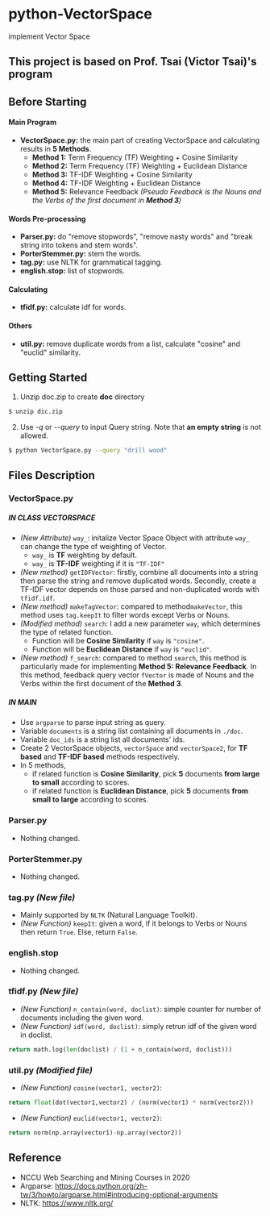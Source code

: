 # python-VectorSpace
implement Vector Space

## This project is based on Prof. Tsai (Victor Tsai)'s program

## Before Starting
  #### Main Program
  * **VectorSpace.py:** the main part of creating VectorSpace and calculating results in **5 Methods**.
    * **Method 1:** Term Frequency (TF) Weighting + Cosine Similarity
    * **Method 2:** Term Frequency (TF) Weighting + Euclidean Distance
    * **Method 3:** TF-IDF Weighting + Cosine Similarity
    * **Method 4:** TF-IDF Weighting + Euclidean Distance
    * **Method 5:** Relevance Feedback *(Pseudo Feedback is the Nouns and the Verbs of the first document in **Method 3**)*
  #### Words Pre-processing
  * **Parser.py:** do "remove stopwords", "remove nasty words" and "break string into tokens and stem words".
  * **PorterStemmer.py:** stem the words.
  * **tag.py:** use NLTK for grammatical tagging.
  * **english.stop:** list of stopwords.
  #### Calculating
  * **tfidf.py:** calculate idf for words.
  #### Others
  * **util.py:** remove duplicate words from a list, calculate "cosine" and "euclid" similarity.

## Getting Started
1. Unzip doc.zip to create **doc** directory   
```bash
$ unzip dic.zip
```
2. Use *-q* or *--query* to input Query string. Note that **an empty string** is not allowed.
```bash
$ python VectorSpace.py --query "drill wood"
```

## Files Description
### VectorSpace.py
##### IN CLASS VECTORSPACE
 * *(New Attribute)* ```way_```: initalize Vector Space Object with attribute ```way_``` can change the type of weighting of Vector.
   * ```way_``` is **TF** weighting by default.
   * ```way_``` is **TF-IDF** weighting if it is ```"TF-IDF"```
 * *(New method)* ```getIDFVector```: firstly, combine all documents into a string then parse the string and remove duplicated words. Secondly, create a TF-IDF vector depends on those parsed and non-duplicated words with ```tfidf.idf```.
 * *(New method)* ```makeTagVector```: compared to method```makeVector```, this method uses ```tag.keepIt``` to filter words except Verbs or Nouns.
 * *(Modified method)* ```search```: I add a new parameter ```way```, which determines the type of related function.
   * Function will be **Cosine Similarity** if ```way``` is ```"cosine"```.
   * Function will be **Euclidean Distance** if ```way``` is ```"euclid"```.
 * *(New method)* ```f_search```: compared to method ```search```, this method is particularly made for implementing **Method 5: Relevance Feedback**. In this method, feedback query vector ```fVector``` is made of Nouns and the Verbs within the first document of the **Method 3**.
##### IN MAIN
 * Use ```argparse``` to parse input string as query.
 * Variable ```documents``` is a string list containing all documents in ```./doc```. 
 * Variable ```doc_ids``` is a string list all documents' ids.
 * Create 2 VectorSpace objects, ```vectorSpace``` and ```vectorSpace2```, for **TF based** and **TF-IDF based** methods respectively.
 * In 5 methods, 
   * if related function is **Cosine Similarity**, pick **5** documents **from large to small** according to scores.
   * if related function is **Euclidean Distance**, pick **5** documents **from small to large** according to scores.

### Parser.py
 * Nothing changed.
 
### PorterStemmer.py
 * Nothing changed.
 
### tag.py *(New file)*
 * Mainly supported by ```NLTK``` (Natural Language Toolkit).
 * *(New Function)* ```keepIt```: given a word, if it belongs to Verbs or Nouns then return ```True```. Else, return ```False```.

### english.stop
 * Nothing changed.

### tfidf.py *(New file)*
 * *(New Function)* ```n_contain(word, doclist)```: simple counter for number of documents including the given word.
 * *(New Function)* ```idf(word, doclist)```: simply retrun idf of the given word in doclist.
 ```python
 return math.log(len(doclist) / (1 + n_contain(word, doclist)))
 ```

### util.py *(Modified file)*
 * *(New Function)* ```cosine(vector1, vector2)```:
 ```python
 return float(dot(vector1,vector2) / (norm(vector1) * norm(vector2)))
 ```
  * *(New Function)* ```euclid(vector1, vector2)```:
 ```python
 return norm(np.array(vector1)-np.array(vector2))
 ```

## Reference
 * NCCU Web Searching and Mining Courses in 2020
 * Argparse: https://docs.python.org/zh-tw/3/howto/argparse.html#introducing-optional-arguments
 * NLTK: https://www.nltk.org/
